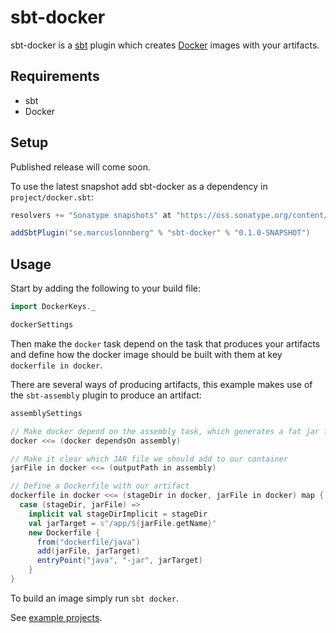 sbt-docker
==========
sbt-docker is a [sbt](http://www.scala-sbt.org/) plugin which creates [Docker](http://www.docker.io/) images with your artifacts.

Requirements
------------
* sbt
* Docker

Setup
-----

Published release will come soon.

To use the latest snapshot add sbt-docker as a dependency in `project/docker.sbt`:
```scala
resolvers += "Sonatype snapshots" at "https://oss.sonatype.org/content/repositories/snapshots/"

addSbtPlugin("se.marcuslonnberg" % "sbt-docker" % "0.1.0-SNAPSHOT")
```

Usage
-----

Start by adding the following to your build file:
```scala
import DockerKeys._

dockerSettings
```

Then make the `docker` task depend on the task that produces your artifacts and
define how the docker image should be built with them at key `dockerfile in docker`.

There are several ways of producing artifacts, this example makes use of the `sbt-assembly` plugin to produce an artifact:
```scala
assemblySettings

// Make docker depend on the assembly task, which generates a fat jar file
docker <<= (docker dependsOn assembly)

// Make it clear which JAR file we should add to our container
jarFile in docker <<= (outputPath in assembly)

// Define a Dockerfile with our artifact
dockerfile in docker <<= (stageDir in docker, jarFile in docker) map {
  case (stageDir, jarFile) =>
    implicit val stageDirImplicit = stageDir
    val jarTarget = s"/app/${jarFile.getName}"
    new Dockerfile {
      from("dockerfile/java")
      add(jarFile, jarTarget)
      entryPoint("java", "-jar", jarTarget)
    }
}
```

To build an image simply run `sbt docker`.

See [example projects](examples).
